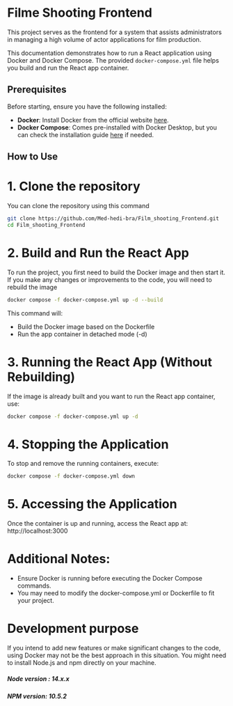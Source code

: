 # Filme Shooting Frontend
This project serves as the frontend for a system that assists administrators in managing a high volume of actor applications for film production.


This documentation demonstrates how to run a React application using Docker and Docker Compose. The provided `docker-compose.yml` file helps you build and run the React app container.

## Prerequisites

Before starting, ensure you have the following installed:

- **Docker**: Install Docker from the official website [here](https://www.docker.com/get-started).
- **Docker Compose**: Comes pre-installed with Docker Desktop, but you can check the installation guide [here](https://docs.docker.com/compose/install/) if needed.

## How to Use

# 1. Clone the repository
You can clone the repository using this command
```bash
git clone https://github.com/Med-hedi-bra/Film_shooting_Frontend.git
cd Film_shooting_Frontend
```

# 2. Build and Run the React App
To run the project, you first need to build the Docker image and then start it. If you make any changes or improvements to the code, you will need to rebuild the image

```bash
docker compose -f docker-compose.yml up -d --build
```
This command will:
 - Build the Docker image based on the Dockerfile
 - Run the app container in detached mode (-d)

# 3. Running the React App (Without Rebuilding)
If the image is already built and you want to run the React app container, use:
```bash
docker compose -f docker-compose.yml up -d
```
# 4. Stopping the Application
To stop and remove the running containers, execute:
```bash
docker compose -f docker-compose.yml down
```
# 5. Accessing the Application
 Once the container is up and running, access the React app at: http://localhost:3000

# Additional Notes:
 - Ensure Docker is running before executing the Docker Compose commands.
 - You may need to modify the docker-compose.yml or Dockerfile to fit your project.

# Development purpose 
If you intend to add new features or make significant changes to the code, using Docker may not be the best approach in this situation. You might need to install Node.js and npm directly on your machine.
##### Node version : 14.x.x
##### NPM version: 10.5.2
